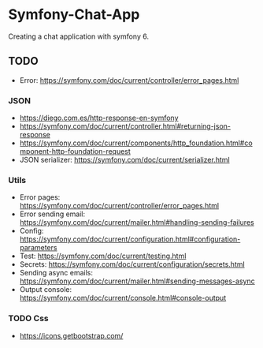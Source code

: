 # Symfony-Chat-App

Creating a chat application with symfony 6.

## TODO

- Error: https://symfony.com/doc/current/controller/error_pages.html

### JSON

- https://diego.com.es/http-response-en-symfony
- https://symfony.com/doc/current/controller.html#returning-json-response
- https://symfony.com/doc/current/components/http_foundation.html#component-http-foundation-request
- JSON serializer: https://symfony.com/doc/current/serializer.html

### Utils

- Error pages: https://symfony.com/doc/current/controller/error_pages.html
- Error sending email: https://symfony.com/doc/current/mailer.html#handling-sending-failures
- Config: https://symfony.com/doc/current/configuration.html#configuration-parameters
- Test: https://symfony.com/doc/current/testing.html
- Secrets: https://symfony.com/doc/current/configuration/secrets.html
- Sending async emails: https://symfony.com/doc/current/mailer.html#sending-messages-async
- Output console: https://symfony.com/doc/current/console.html#console-output

### TODO Css

- https://icons.getbootstrap.com/
